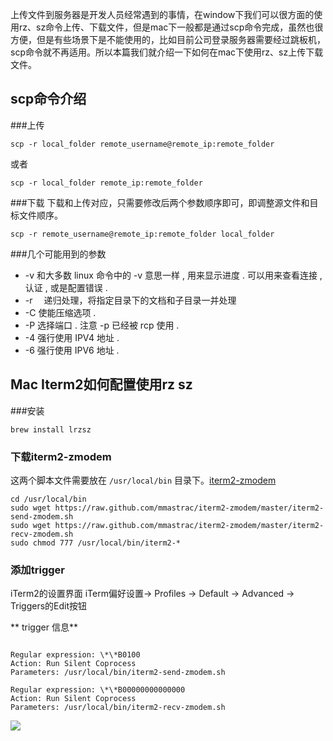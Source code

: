 上传文件到服务器是开发人员经常遇到的事情，在window下我们可以很方面的使用rz、sz命令上传、下载文件，但是mac下一般都是通过scp命令完成，虽然也很方便，但是有些场景下是不能使用的，比如目前公司登录服务器需要经过跳板机，scp命令就不再适用。所以本篇我们就介绍一下如何在mac下使用rz、sz上传下载文件。

## scp命令介绍

###上传
```
scp -r local_folder remote_username@remote_ip:remote_folder
```
或者
```
scp -r local_folder remote_ip:remote_folder
```

###下载
下载和上传对应，只需要修改后两个参数顺序即可，即调整源文件和目标文件顺序。

```
scp -r remote_username@remote_ip:remote_folder local_folder 
```

###几个可能用到的参数
* -v 和大多数 linux 命令中的 -v 意思一样 , 用来显示进度 . 可以用来查看连接 , 认证 , 或是配置错误 .
* -r 　递归处理，将指定目录下的文档和子目录一并处理
* -C 使能压缩选项 .
* -P 选择端口 . 注意 -p 已经被 rcp 使用 .
* -4 强行使用 IPV4 地址 .
* -6 强行使用 IPV6 地址 .

## Mac Iterm2如何配置使用rz sz

###安装
```
brew install lrzsz
```

### 下载iterm2-zmodem
这两个脚本文件需要放在 `/usr/local/bin` 目录下。[iterm2-zmodem](https://github.com/mmastrac/iterm2-zmodem)

```
cd /usr/local/bin
sudo wget https://raw.github.com/mmastrac/iterm2-zmodem/master/iterm2-send-zmodem.sh
sudo wget https://raw.github.com/mmastrac/iterm2-zmodem/master/iterm2-recv-zmodem.sh
sudo chmod 777 /usr/local/bin/iterm2-*
```

### 添加trigger
iTerm2的设置界面  iTerm偏好设置-> Profiles -> Default -> Advanced -> Triggers的Edit按钮

** trigger 信息**
```

Regular expression: \*\*B0100
Action: Run Silent Coprocess
Parameters: /usr/local/bin/iterm2-send-zmodem.sh
 
Regular expression: \*\*B00000000000000
Action: Run Silent Coprocess
Parameters: /usr/local/bin/iterm2-recv-zmodem.sh
```
![](http://www.xheldon.com/wp-content/uploads/2015/08/QQ20150802-9@2x-1024x598.png)